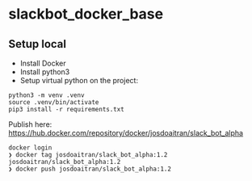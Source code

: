 # slackbot_docker_base

## Setup local
- Install Docker
- Install python3
- Setup virtual python on the project:
```commandline
python3 -m venv .venv
source .venv/bin/activate
pip3 install -r requirements.txt
```

Publish here: https://hub.docker.com/repository/docker/josdoaitran/slack_bot_alpha


```
docker login
❯ docker tag josdoaitran/slack_bot_alpha:1.2 josdoaitran/slack_bot_alpha:1.2
❯ docker push josdoaitran/slack_bot_alpha:1.2
```